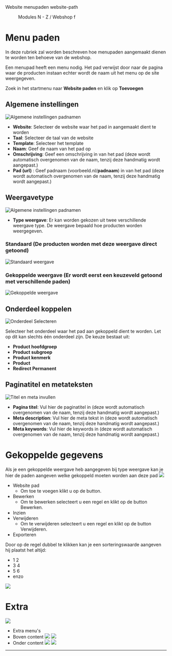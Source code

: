 <properties>
	<page>
		<title>Website menupaden</title>
		<description>Website menupaden</description>
		<context>website-path</context>
	</page>
	<menu>
		<position>Modules N - Z / Webshop</position>
		<title>Menu paden</title>
		<sort>f</sort>
	</menu>
</properties>

# Menu paden #
In deze rubriek zal worden beschreven hoe menupaden aangemaakt dienen te worden ten behoeve van de webshop.

Een menupad heeft een menu nodig. Het pad verwijst door naar de pagina waar de producten instaan echter wordt de naam uit het menu op de site weergegeven.

Zoek in het startmenu naar **Website paden** en klik op **Toevoegen**

## Algemene instellingen ##

![Algemene instellingen padnamen](images/padnaam_instellingen_algemeen.jpg)

- **Website**: Selecteer de website waar het pad in aangemaakt dient te worden
- **Taal**: Selecteer de taal van de website
- **Template**: Selecteer het template
- **Naam**: Geef de naam van het pad op
- **Omschrijving**: Geef een omschrijving in van het pad (deze wordt automatisch overgenomen van de naam, tenzij deze handmatig wordt aangepast.)
- **Pad (url)** : Geef padnaam (voorbeeld.nl/**padnaam**) in van het pad (deze wordt automatisch overgenomen van de naam, tenzij deze handmatig wordt aangepast.) 


## Weergavetype ##

![Algemene instellingen padnamen](images/type_weergave_instellen.jpg)

- **Type weergave**: Er kan worden gekozen uit twee verschillende weergave type. De weergave bepaald hoe producten worden weergegeven.

### Standaard (De producten worden met deze weergave direct getoond) ###
![Standaard weergave](images/paden-standaard-website.jpg)

### Gekoppelde weergave (Er wordt eerst een keuzeveld getoond met verschillende paden) ###
![Gekoppelde weergave](images/paden-gekoppelde-website.jpg)

## Onderdeel koppelen ##

![Onderdeel Selecteren](images/onderdeel_selecteren.jpg)

Selecteer het onderdeel waar het pad aan gekoppeld dient te worden. Let op dit kan slechts één onderdeel zijn. De keuze bestaat uit:

- **Product hoofdgroep**
- **Product subgroep**
- **Product kenmerk**
- **Product**
- **Redirect Permanent**


## Paginatitel en metateksten ##

![Titel en meta invullen](images/titel_meta.jpg)

- **Pagina titel**: Vul hier de paginatitel in (deze wordt automatisch overgenomen van de naam, tenzij deze handmatig wordt aangepast.)
- **Meta description**: Vul hier de meta tekst in (deze wordt automatisch overgenomen van de naam, tenzij deze handmatig wordt aangepast.)
- **Meta keywords**: Vul hier de keywords in (deze wordt automatisch overgenomen van de naam, tenzij deze handmatig wordt aangepast.)

# Gekoppelde gegevens #

Als je een gekoppelde weergave heb aangegeven bij type weergave kan je hier de paden aangeven welke gekoppeld moeten worden aan deze pad
![](images/paden-gekoppeldegegevens.JPg)

- Website pad
	- Om toe te voegen klikt u op de button.
- Bewerken
	- Om te bewerken selecteert u een regel en klikt op de button Bewerken.
- Inzien
- Verwijderen
	- Om te verwijderen selecteert u een regel en klikt op de button Verwijderen.
- Exporteren

Door op de regel dubbel te klikken kan je een sorteringswaarde aangeven
hij plaatst het altijd:

- 1	2
- 3	4
- 5 6
- enzo

![](images/paden-gekoppeldegegevens-sortering.JPG)

# Extra #

![](images/paden-extra.JPG)

- Extra menu's
- Boven content
	![](images/paden-extra-bovencontent.JPG)
	![](images/paden-extra-bovencontent-website.JPG)
- Onder content
	![](images/paden-extra-ondercontent.JPG)
	![](images/paden-extra-ondercontent-website.JPG)

----------
